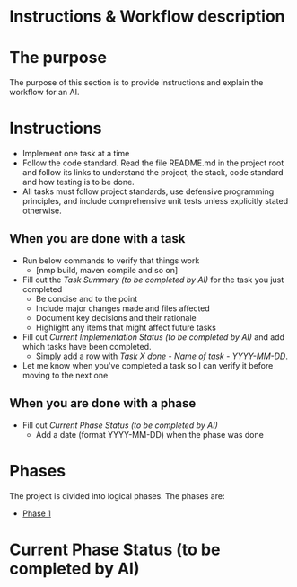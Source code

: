 # Instructions & Workflow description

# The purpose
The purpose of this section is to provide instructions and explain the workflow for an AI.

# Instructions

* Implement one task at a time
* Follow the code standard. Read the file README.md in the project root and follow its links to understand the
  project, the stack, code standard and how testing is to be done.
* All tasks must follow project standards, use defensive programming principles, and include comprehensive
  unit tests unless explicitly stated otherwise.

## When you are done with a task
* Run below commands to verify that things work
  * [nmp build, maven compile and so on]
* Fill out the *Task Summary (to be completed by AI)* for the task you just completed
  * Be concise and to the point
  * Include major changes made and files affected
  * Document key decisions and their rationale
  * Highlight any items that might affect future tasks
* Fill out *Current Implementation Status (to be completed by AI)* and add which tasks have been completed.
  * Simply add a row with *Task X done - Name of task - YYYY-MM-DD*.
* Let me know when you've completed a task so I can verify it before moving to the next one


## When you are done with a phase
* Fill out *Current Phase Status (to be completed by AI)* 
  * Add a date (format YYYY-MM-DD) when the phase was done 

# Phases
The project is divided into logical phases. The phases are:
- [Phase 1](tasks_phase_1.md)

# Current Phase Status (to be completed by AI)



